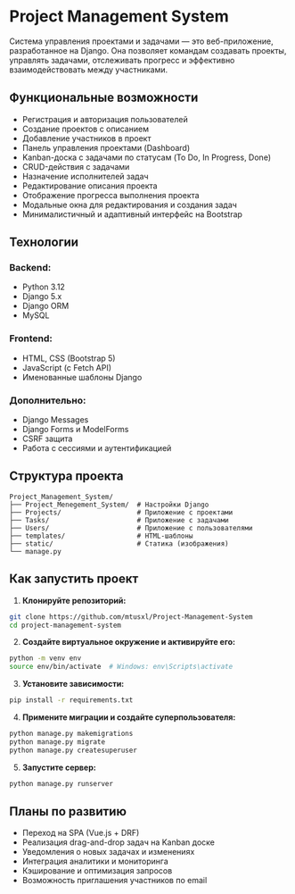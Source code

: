 # Project Management System

Система управления проектами и задачами — это веб-приложение, разработанное на Django. Она позволяет командам создавать проекты, управлять задачами, отслеживать прогресс и эффективно взаимодействовать между участниками.

## **Функциональные возможности**

- Регистрация и авторизация пользователей
- Создание проектов с описанием
- Добавление участников в проект
- Панель управления проектами (Dashboard)
- Kanban-доска с задачами по статусам (To Do, In Progress, Done)
- CRUD-действия с задачами
- Назначение исполнителей задач
- Редактирование описания проекта
- Отображение прогресса выполнения проекта
- Модальные окна для редактирования и создания задач
- Минималистичный и адаптивный интерфейс на Bootstrap

## **Технологии**

### Backend:
- Python 3.12
- Django 5.x
- Django ORM
- MySQL

### Frontend:
- HTML, CSS (Bootstrap 5)
- JavaScript (с Fetch API)
- Именованные шаблоны Django

### Дополнительно:
- Django Messages
- Django Forms и ModelForms
- CSRF защита
- Работа с сессиями и аутентификацией

## **Структура проекта**

```
Project_Management_System/
├── Project_Menegement_System/  # Настройки Django
├── Projects/                   # Приложение с проектами
├── Tasks/                      # Приложение с задачами
├── Users/                      # Приложение с пользователями
├── templates/                  # HTML-шаблоны
├── static/                     # Статика (изображения)
└── manage.py
```

## **Как запустить проект**

1. **Клонируйте репозиторий:**
```bash
git clone https://github.com/mtusxl/Project-Management-System
cd project-management-system
```

2. **Создайте виртуальное окружение и активируйте его:**
```bash
python -m venv env
source env/bin/activate  # Windows: env\Scripts\activate
```

3. **Установите зависимости:**
```bash
pip install -r requirements.txt
```

4. **Примените миграции и создайте суперпользователя:**
```bash
python manage.py makemigrations
python manage.py migrate
python manage.py createsuperuser
```

5. **Запустите сервер:**
```bash
python manage.py runserver
```

## **Планы по развитию**

- Переход на SPA (Vue.js + DRF)
- Реализация drag-and-drop задач на Kanban доске
- Уведомления о новых задачах и изменениях
- Интеграция аналитики и мониторинга
- Кэширование и оптимизация запросов
- Возможность приглашения участников по email



